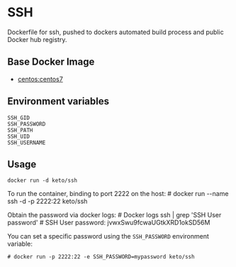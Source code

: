 # SSH

Dockerfile for ssh, pushed to dockers automated build process and public Docker hub registry.


## Base Docker Image

* [centos:centos7](https://registry.hub.docker.com/_/centos/)


## Environment variables

	SSH_GID
	SSH_PASSWORD
	SSH_PATH
	SSH_UID
	SSH_USERNAME

## Usage

	docker run -d keto/ssh 
	
To run the container, binding to port 2222 on the host:
	# docker run --name ssh -d -p 2222:22 keto/ssh

Obtain the password via docker logs:
	# Docker logs ssh | grep 'SSH User password'
	# SSH User password: jvwxSwu9fcwaUGtkXRD1okSD56M
	
You can set a specific password using the `SSH_PASSWORD` environment variable:

	# docker run -p 2222:22 -e SSH_PASSWORD=mypassword keto/ssh
